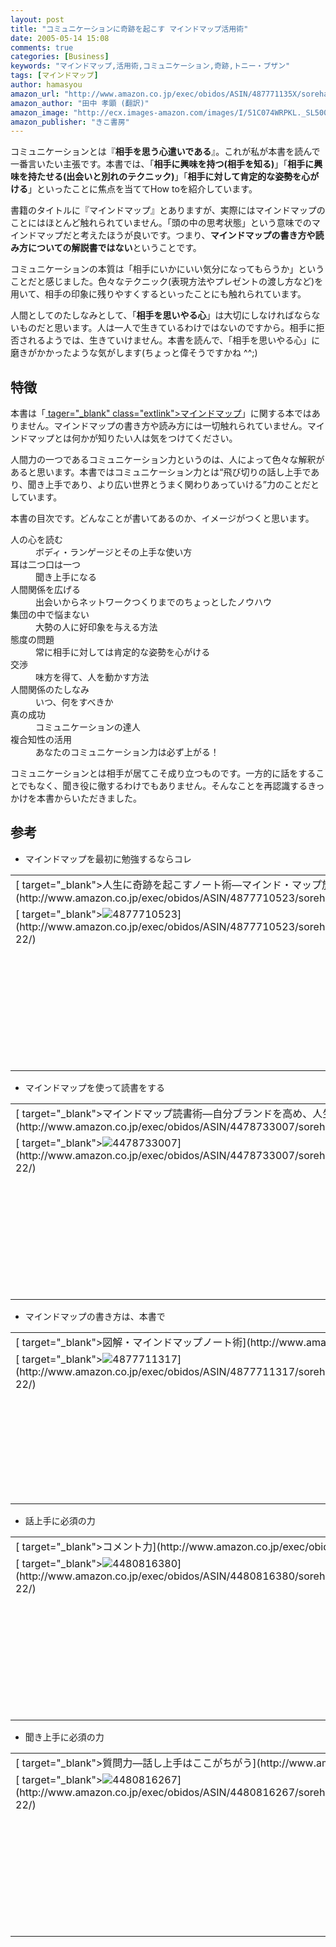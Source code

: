 ```yaml
---
layout: post
title: "コミュニケーションに奇跡を起こす マインドマップ活用術"
date: 2005-05-14 15:08
comments: true
categories: [Business]
keywords: "マインドマップ,活用術,コミュニケーション,奇跡,トニー・ブザン"
tags: [マインドマップ]
author: hamasyou
amazon_url: "http://www.amazon.co.jp/exec/obidos/ASIN/487771135X/sorehabooks-22/249-2361891-9485140?%5Fencoding=UTF8&camp=247&link%5Fcode=xm2"
amazon_author: "田中 孝顕 (翻訳)"
amazon_image: "http://ecx.images-amazon.com/images/I/51C074WRPKL._SL500_AA300_.jpg"
amazon_publisher: "きこ書房"
---
```


コミュニケーションとは『<strong>相手を思う心遣いである</strong>』。これが私が本書を読んで一番言いたい主張です。本書では、「<strong>相手に興味を持つ(相手を知る)</strong>」「<strong>相手に興味を持たせる(出会いと別れのテクニック)</strong>」「<strong>相手に対して肯定的な姿勢を心がける</strong>」といったことに焦点を当ててHow toを紹介しています。

書籍のタイトルに『マインドマップ』とありますが、実際にはマインドマップのことにはほとんど触れられていません。「頭の中の思考状態」という意味でのマインドマップだと考えたほうが良いです。つまり、<b>マインドマップの書き方や読み方についての解説書ではない</b>ということです。

コミュニケーションの本質は「相手にいかにいい気分になってもらうか」ということだと感じました。色々なテクニック(表現方法やプレゼントの渡し方など)を用いて、相手の印象に残りやすくするといったことにも触れられています。

人間としてのたしなみとして、「<strong>相手を思いやる心</strong>」は大切にしなければならないものだと思います。人は一人で生きているわけではないのですから。相手に拒否されるようでは、生きていけません。本書を読んで、「相手を思いやる心」に磨きがかかったような気がします(ちょっと偉そうですかね ^^;)


<!-- more -->

 <h2>特徴</h2>

本書は「[ tager="_blank" class="extlink">マインドマップ](http://www.yoshikoo.com/career/mindmap.html)」に関する本ではありません。マインドマップの書き方や読み方には一切触れられていません。マインドマップとは何かが知りたい人は気をつけてください。

人間力の一つであるコミュニケーション力というのは、人によって色々な解釈があると思います。本書ではコミュニケーション力とは<q>飛び切りの話し上手であり、聞き上手であり、より広い世界とうまく関わりあっていける</q>力のことだとしています。

本書の目次です。どんなことが書いてあるのか、イメージがつくと思います。

<dl>
<dt>人の心を読む</dt><dd>ボディ・ランゲージとその上手な使い方</dd>
<dt>耳は二つ口は一つ</dt><dd>聞き上手になる</dd>
<dt>人間関係を広げる</dt><dd>出会いからネットワークつくりまでのちょっとしたノウハウ</dd>
<dt>集団の中で悩まない</dt><dd>大勢の人に好印象を与える方法</dd>
<dt>態度の問題</dt><dd>常に相手に対しては肯定的な姿勢を心がける</dd>
<dt>交渉</dt><dd>味方を得て、人を動かす方法</dd>
<dt>人間関係のたしなみ</dt><dd>いつ、何をすべきか</dd>
<dt>真の成功</dt><dd>コミュニケーションの達人</dd>
<dt>複合知性の活用</dt><dd>あなたのコミュニケーション力は必ず上がる！</dd>
</dl>

コミュニケーションとは相手が居てこそ成り立つものです。一方的に話をすることでもなく、聞き役に徹するわけでもありません。そんなことを再認識するきっかけを本書からいただきました。

<h2>参考</h2>

+ マインドマップを最初に勉強するならコレ
<div class="rakuten"><table width=400 border="0" cellpadding="5"><tr><td colspan="2"  class="g-tools_title">[ target="_blank">人生に奇跡を起こすノート術―マインド・マップ放射思考](http://www.amazon.co.jp/exec/obidos/ASIN/4877710523/sorehabooks-22/)</td></tr><tr><td class="g-tools_img" valign="top">[ target="_blank"><img src="http://images.amazon.com/images/P/4877710523.09._SCMZZZZZZZ_.jpg"   border="0" alt="4877710523" />](http://www.amazon.co.jp/exec/obidos/ASIN/4877710523/sorehabooks-22/)</td><td valign="top"  class="g-tools_body" /><font size="-1">トニー ブザン Tony Buzan 田中 孝顕<br /><br /><iframe scrolling="no" frameborder="0" width="200" height="40" hspace="0" vspace="0" marginheight="0" marginwidth="0" src="http://webservices.amazon.co.jp/onca/xml?Service=AWSECommerceService&SubscriptionId=0G91FPYVW6ZGWBH4Y9G2&AssociateTag=goodpic-22&Operation=ItemLookup&IdType=ASIN&ContentType=text/html&Page=1&ResponseGroup=Offers&ItemId=4877710523&Version=2004-10-04&Style=http://www.g-tools.net/xsl/priceFFFFFF.xsl"></iframe><br /><strong>おすすめ平均  </strong><img src="http://g-images.amazon.com/images/G/01/detail/stars-4-5.gif"   border="0" alt="star" /><br /><img src="http://g-images.amazon.com/images/G/01/detail/stars-3-0.gif"   border="0" alt="star" />納得だけど・・・<br /><img src="http://g-images.amazon.com/images/G/01/detail/stars-5-0.gif"   border="0" alt="star" />頭の中がぐちゃぐちゃになる前に。<br /><img src="http://g-images.amazon.com/images/G/01/detail/stars-5-0.gif"   border="0" alt="star" />おもしろいよ！<br /><img src="http://g-images.amazon.com/images/G/01/detail/stars-4-0.gif"   border="0" alt="star" />小奇跡。<br /><img src="http://g-images.amazon.com/images/G/01/detail/stars-2-0.gif"   border="0" alt="star" />マインドマップを知りたいなら・・<br /><br />[ target="_blank" />Amazonで詳しく見る](http://www.amazon.co.jp/exec/obidos/ASIN/4877710523/sorehabooks-22/)</font><font size="-2"> by [ >G-Tools](http://www.goodpic.com/mt/aws/index.html)</font></td></tr></table></div>

+ マインドマップを使って読書をする
<div class="rakuten"><table width=400 border="0" cellpadding="5"><tr><td colspan="2"  class="g-tools_title">[ target="_blank">マインドマップ読書術―自分ブランドを高め、人生の可能性を広げるノウハウ](http://www.amazon.co.jp/exec/obidos/ASIN/4478733007/sorehabooks-22/)</td></tr><tr><td class="g-tools_img" valign="top">[ target="_blank"><img src="http://images.amazon.com/images/P/4478733007.09._SCMZZZZZZZ_.jpg"   border="0" alt="4478733007" />](http://www.amazon.co.jp/exec/obidos/ASIN/4478733007/sorehabooks-22/)</td><td valign="top"  class="g-tools_body" /><font size="-1">松山 真之助<br /><br /><iframe scrolling="no" frameborder="0" width="200" height="40" hspace="0" vspace="0" marginheight="0" marginwidth="0" src="http://webservices.amazon.co.jp/onca/xml?Service=AWSECommerceService&SubscriptionId=0G91FPYVW6ZGWBH4Y9G2&AssociateTag=goodpic-22&Operation=ItemLookup&IdType=ASIN&ContentType=text/html&Page=1&ResponseGroup=Offers&ItemId=4478733007&Version=2004-10-04&Style=http://www.g-tools.net/xsl/priceFFFFFF.xsl"></iframe><br /><strong>おすすめ平均  </strong><img src="http://g-images.amazon.com/images/G/01/detail/stars-4-0.gif"   border="0" alt="star" /><br /><img src="http://g-images.amazon.com/images/G/01/detail/stars-4-0.gif"   border="0" alt="star" />マインドマップを書き続けるための参考書<br /><img src="http://g-images.amazon.com/images/G/01/detail/stars-3-0.gif"   border="0" alt="star" />経験価値への昇華と「似て非なるもの」<br /><img src="http://g-images.amazon.com/images/G/01/detail/stars-4-0.gif"   border="0" alt="star" />読書を楽しくさせる本<br /><img src="http://g-images.amazon.com/images/G/01/detail/stars-5-0.gif"   border="0" alt="star" />背中を押して手もひっぱる本です<br /><img src="http://g-images.amazon.com/images/G/01/detail/stars-4-0.gif"   border="0" alt="star" />思考を外に広げるために有用<br /><br />[ target="_blank" />Amazonで詳しく見る](http://www.amazon.co.jp/exec/obidos/ASIN/4478733007/sorehabooks-22/)</font><font size="-2"> by [ >G-Tools](http://www.goodpic.com/mt/aws/index.html)</font></td></tr></table></div>

+ マインドマップの書き方は、本書で
<div class="rakuten"><table width=400 border="0" cellpadding="5"><tr><td colspan="2"  class="g-tools_title">[ target="_blank">図解・マインドマップノート術](http://www.amazon.co.jp/exec/obidos/ASIN/4877711317/sorehabooks-22/)</td></tr><tr><td class="g-tools_img" valign="top">[ target="_blank"><img src="http://images.amazon.com/images/P/4877711317.09._SCMZZZZZZZ_.jpg"   border="0" alt="4877711317" />](http://www.amazon.co.jp/exec/obidos/ASIN/4877711317/sorehabooks-22/)</td><td valign="top"  class="g-tools_body" /><font size="-1">SSIブレインストラジーセンター<br /><br /><iframe scrolling="no" frameborder="0" width="200" height="40" hspace="0" vspace="0" marginheight="0" marginwidth="0" src="http://webservices.amazon.co.jp/onca/xml?Service=AWSECommerceService&SubscriptionId=0G91FPYVW6ZGWBH4Y9G2&AssociateTag=goodpic-22&Operation=ItemLookup&IdType=ASIN&ContentType=text/html&Page=1&ResponseGroup=Offers&ItemId=4877711317&Version=2004-10-04&Style=http://www.g-tools.net/xsl/priceFFFFFF.xsl"></iframe><br /><strong>おすすめ平均  </strong><img src="http://g-images.amazon.com/images/G/01/detail/stars-3-5.gif"   border="0" alt="star" /><br /><img src="http://g-images.amazon.com/images/G/01/detail/stars-4-0.gif"   border="0" alt="star" />マインドマップのエッセンスを概観できる<br /><img src="http://g-images.amazon.com/images/G/01/detail/stars-5-0.gif"   border="0" alt="star" />こんな本が欲しかった！<br /><img src="http://g-images.amazon.com/images/G/01/detail/stars-4-0.gif"   border="0" alt="star" />見ても楽しいマインドマップは、こう書く<br /><img src="http://g-images.amazon.com/images/G/01/detail/stars-1-0.gif"   border="0" alt="star" />大して役に立たなかった。<br /><br />[ target="_blank" />Amazonで詳しく見る](http://www.amazon.co.jp/exec/obidos/ASIN/4877711317/sorehabooks-22/)</font><font size="-2"> by [ >G-Tools](http://www.goodpic.com/mt/aws/index.html)</font></td></tr></table></div>

+ 話上手に必須の力
<div class="rakuten"><table width=400 border="0" cellpadding="5"><tr><td colspan="2"  class="g-tools_title">[ target="_blank">コメント力](http://www.amazon.co.jp/exec/obidos/ASIN/4480816380/sorehabooks-22/)</td></tr><tr><td class="g-tools_img" valign="top">[ target="_blank"><img src="http://images.amazon.com/images/P/4480816380.09._SCMZZZZZZZ_.jpg"   border="0" alt="4480816380" />](http://www.amazon.co.jp/exec/obidos/ASIN/4480816380/sorehabooks-22/)</td><td valign="top"  class="g-tools_body" /><font size="-1">齋藤 孝<br /><br /><iframe scrolling="no" frameborder="0" width="200" height="40" hspace="0" vspace="0" marginheight="0" marginwidth="0" src="http://webservices.amazon.co.jp/onca/xml?Service=AWSECommerceService&SubscriptionId=0G91FPYVW6ZGWBH4Y9G2&AssociateTag=goodpic-22&Operation=ItemLookup&IdType=ASIN&ContentType=text/html&Page=1&ResponseGroup=Offers&ItemId=4480816380&Version=2004-10-04&Style=http://www.g-tools.net/xsl/priceFFFFFF.xsl"></iframe><br /><strong>おすすめ平均  </strong><img src="http://g-images.amazon.com/images/G/01/detail/stars-3-5.gif"   border="0" alt="star" /><br /><img src="http://g-images.amazon.com/images/G/01/detail/stars-3-0.gif"   border="0" alt="star" />『おいしい』と言えなくなる!?<br /><img src="http://g-images.amazon.com/images/G/01/detail/stars-4-0.gif"   border="0" alt="star" />自分のつまらなさに気付く本<br /><img src="http://g-images.amazon.com/images/G/01/detail/stars-4-0.gif"   border="0" alt="star" />会話で、相手に自分の意思が伝わっているかどうか意識<br /><img src="http://g-images.amazon.com/images/G/01/detail/stars-5-0.gif"   border="0" alt="star" />簡単にはつかないけれど<br /><img src="http://g-images.amazon.com/images/G/01/detail/stars-4-0.gif"   border="0" alt="star" />こんな時、どう言う？<br /><br />[ target="_blank" />Amazonで詳しく見る](http://www.amazon.co.jp/exec/obidos/ASIN/4480816380/sorehabooks-22/)</font><font size="-2"> by [ >G-Tools](http://www.goodpic.com/mt/aws/index.html)</font></td></tr></table></div>

+ 聞き上手に必須の力
<div class="rakuten"><table width=400 border="0" cellpadding="5"><tr><td colspan="2"  class="g-tools_title">[ target="_blank">質問力―話し上手はここがちがう](http://www.amazon.co.jp/exec/obidos/ASIN/4480816267/sorehabooks-22/)</td></tr><tr><td class="g-tools_img" valign="top">[ target="_blank"><img src="http://images.amazon.com/images/P/4480816267.09._SCMZZZZZZZ_.jpg"   border="0" alt="4480816267" />](http://www.amazon.co.jp/exec/obidos/ASIN/4480816267/sorehabooks-22/)</td><td valign="top"  class="g-tools_body" /><font size="-1">齋藤 孝<br /><br /><iframe scrolling="no" frameborder="0" width="200" height="40" hspace="0" vspace="0" marginheight="0" marginwidth="0" src="http://webservices.amazon.co.jp/onca/xml?Service=AWSECommerceService&SubscriptionId=0G91FPYVW6ZGWBH4Y9G2&AssociateTag=goodpic-22&Operation=ItemLookup&IdType=ASIN&ContentType=text/html&Page=1&ResponseGroup=Offers&ItemId=4480816267&Version=2004-10-04&Style=http://www.g-tools.net/xsl/priceFFFFFF.xsl"></iframe><br /><strong>おすすめ平均  </strong><img src="http://g-images.amazon.com/images/G/01/detail/stars-3-5.gif"   border="0" alt="star" /><br /><img src="http://g-images.amazon.com/images/G/01/detail/stars-3-0.gif"   border="0" alt="star" />対談と仕事の会話は違う<br /><img src="http://g-images.amazon.com/images/G/01/detail/stars-5-0.gif"   border="0" alt="star" />座標軸を使ってコミュニケーションするアイデアは面白い！<br /><img src="http://g-images.amazon.com/images/G/01/detail/stars-4-0.gif"   border="0" alt="star" />斉藤氏のアレンジ力<br /><img src="http://g-images.amazon.com/images/G/01/detail/stars-4-0.gif"   border="0" alt="star" />妙技<br /><img src="http://g-images.amazon.com/images/G/01/detail/stars-4-0.gif"   border="0" alt="star" />例え話の妙<br /><br />[ target="_blank" />Amazonで詳しく見る](http://www.amazon.co.jp/exec/obidos/ASIN/4480816267/sorehabooks-22/)</font><font size="-2"> by [ >G-Tools](http://www.goodpic.com/mt/aws/index.html)</font></td></tr></table></div>




